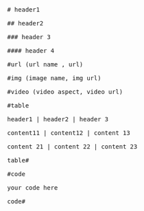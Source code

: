 <pre># header1

## header2

### header 3

#### header 4 

#url (url name , url)

#img (image name, img url)

#video (video aspect, video url)

#table

header1 | header2 | header 3

content11 | content12 | content 13

content 21 | content 22 | content 23

table#

#code

your code here

code#</pre>